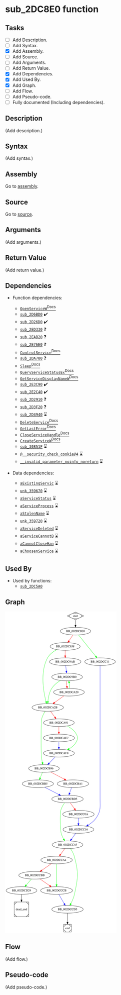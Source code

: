# sub_2DC8E0 function

## Tasks

- [ ] Add Description.
- [ ] Add Syntax.
- [X] Add Assembly.
- [ ] Add Source.
- [ ] Add Arguments.
- [ ] Add Return Value.
- [X] Add Dependencies.
- [X] Add Used By.
- [X] Add Graph.
- [ ] Add Flow.
- [ ] Add Pseudo-code.
- [ ] Fully documented (Including dependencies).

## Description

(Add description.)

## Syntax

(Add syntax.)

## Assembly

Go to [assembly](../asm/sub_2DC8E0.asm).

## Source

Go to [source](../cc/sub_2DC8E0.cc).

## Arguments

(Add arguments.)

## Return Value

(Add return value.)

## Dependencies

* Function dependencies:
  * [`OpenServiceW`<sup>Docs</sup>](https://docs.microsoft.com/en-us/windows/win32/api/winsvc/nf-winsvc-openservicew)
  * [`sub_2D6BD0`](sub_2D6BD0.md) ✔️
  * [`sub_2D26D0`](sub_2D26D0.md) ✔️
  * [`sub_2ED330`](sub_2ED330.md) ❓
  * [`sub_2EAB20`](sub_2EAB20.md) ❓
  * [`sub_2E76E0`](sub_2E76E0.md) ❓
  * [`ControlService`<sup>Docs</sup>](https://docs.microsoft.com/en-us/windows/win32/api/winsvc/nf-winsvc-controlservice)
  * [`sub_2DA700`](sub_2DA700.md) ❓
  * [`Sleep`<sup>Docs</sup>](https://docs.microsoft.com/en-us/windows/win32/api/synchapi/nf-synchapi-sleep)
  * [`QueryServiceStatusEx`<sup>Docs</sup>](https://docs.microsoft.com/en-us/windows/win32/api/winsvc/nf-winsvc-queryservicestatusex)
  * [`GetServiceDisplayNameW`<sup>Docs</sup>](https://docs.microsoft.com/en-us/windows/win32/api/winsvc/nf-winsvc-getservicedisplaynamew)
  * [`sub_2E3C90`](sub_2E3C90.md) ✔️
  * [`sub_2E2C40`](sub_2E2C40.md) ✔️
  * [`sub_2D2910`](sub_2D2910.md) ❓
  * [`sub_2D3F20`](sub_2D3F20.md) ❓
  * [`sub_2D4940`](sub_2D4940.md) ⌛
  * [`DeleteService`<sup>Docs</sup>](https://docs.microsoft.com/en-us/windows/win32/api/winsvc/nf-winsvc-deleteservice)
  * [`GetLastError`<sup>Docs</sup>](https://docs.microsoft.com/en-us/windows/win32/api/errhandlingapi/nf-errhandlingapi-getlasterror)
  * [`CloseServiceHandle`<sup>Docs</sup>](https://docs.microsoft.com/en-us/windows/win32/api/winsvc/nf-winsvc-closeservicehandle)
  * [`CreateServiceW`<sup>Docs</sup>](https://docs.microsoft.com/en-us/windows/win32/api/winsvc/nf-winsvc-createservicew)
  * [`sub_30851F`](sub_30851F.md) ⌛
  * [`@__security_check_cookie@4`](@__security_check_cookie@4.md) ⌛
  * [`__invalid_parameter_noinfo_noreturn`](__invalid_parameter_noinfo_noreturn.md) ⌛


* Data dependencies:
  * [`aExistingServic`](aExistingServic.md) ⌛
  * [`unk_359670`](unk_359670.md) ⌛
  * [`aServiceStatus`](aServiceStatus.md) ⌛
  * [`aServiceProcess`](aServiceProcess.md) ⌛
  * [`aStolenName`](aStolenName.md) ⌛
  * [`unk_359720`](unk_359720.md) ⌛
  * [`aServiceDeleted`](aServiceDeleted.md) ⌛
  * [`aServiceCannotB`](aServiceCannotB.md) ⌛
  * [`aCannotCloseHan`](aCannotCloseHan.md) ⌛
  * [`aChoosenService`](aChoosenService.md) ⌛

## Used By

* Used by functions:
  * [`sub_2DC5A0`](sub_2DC5A0.md)

## Graph

![sub_2DC8E0 Graph](../svg/sub_2DC8E0.svg "sub_2DC8E0 Graph")

## Flow

(Add flow.)

## Pseudo-code

(Add pseudo-code.)
